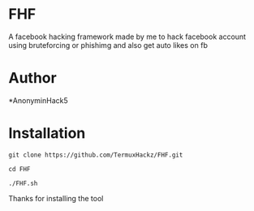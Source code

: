 # FHF
A facebook hacking framework made by me to hack facebook account using bruteforcing or phishimg and also get auto likes on fb

# Author
*AnonyminHack5

# Installation
```
git clone https://github.com/TermuxHackz/FHF.git

cd FHF

./FHF.sh
```
Thanks for installing the tool

